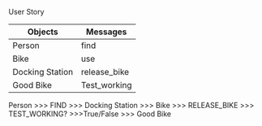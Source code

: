 User Story

| Objects         | Messages     |
|-----------------|--------------|
| Person          | find         |
| Bike            | use          |
| Docking Station | release_bike |
| Good Bike       | Test_working |

Person >>> FIND >>> Docking Station >>> Bike >>> RELEASE_BIKE >>> TEST_WORKING? >>>True/False >>> Good Bike